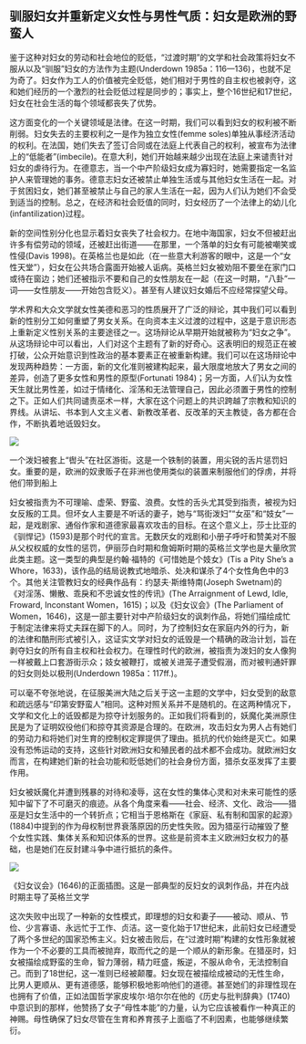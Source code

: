  

## 驯服妇女并重新定义女性与男性气质：妇女是欧洲的野蛮人

鉴于这种对妇女的劳动和社会地位的贬低，“过渡时期”的文学和社会政策将妇女不服从以及“驯服”妇女的方法作为主题(Underdown 1985a：116—136)![见Underdown (1985a), “The Taming of the Scold: The Enforcement of Patriarchal Authority in Early Modern England”in Anthony Fletcher and John Stevenson (1985), 116–136；Mendelson and Crawford (1998), 69–71。](data:image/gif;base64,iVBORw0KGgoAAAANSUhEUgAAAAEAAAABCAYAAAAfFcSJAAAADUlEQVQImWNgYGBgAAAABQABh6FO1AAAAABJRU5ErkJggg==)，也就不足为奇了。妇女作为工人的价值被完全贬低，她们相对于男性的自主权也被剥夺，这和她们经历的一个激烈的社会贬低过程是同步的；事实上，整个16世纪和17世纪，妇女在社会生活的每个领域都丧失了优势。

这方面变化的一个关键领域是法律。在这一时期，我们可以看到妇女的权利被不断削弱。![关于16世纪和17世纪欧洲妇女权利的丧失，见其中之一的梅里·威斯纳(1993)，她写道：罗马法的传播在很大程度上对近代早期妇女的民事法律地位产生了负面影响。这既是因为法学家选择从罗马法中采纳对妇女的看法，也是因为罗马法使得现有法律的执行更严格了。（第33页）](data:image/gif;base64,iVBORw0KGgoAAAANSUhEUgAAAAEAAAABCAYAAAAfFcSJAAAADUlEQVQImWNgYGBgAAAABQABh6FO1AAAAABJRU5ErkJggg==)妇女失去的主要权利之一是作为独立女性(femme soles)单独从事经济活动的权利。在法国，她们失去了签订合同或在法庭上代表自己的权利，被宣布为法律上的“低能者”(imbecile)。在意大利，她们开始越来越少出现在法庭上来谴责针对妇女的虐待行为。在德意志，当一个中产阶级妇女成为寡妇时，她需要指定一名监护人来管理她的事务。德意志妇女还被禁止单独生活或与其他妇女生活在一起。对于贫困妇女，她们甚至被禁止与自己的家人生活在一起，因为人们认为她们不会受到适当的控制。总之，在经济和社会贬值的同时，妇女经历了一个法律上的幼儿化(infantilization)过程。

新的空间性别分化也显示着妇女丧失了社会权力。在地中海国家，妇女不但被赶出许多有偿劳动的领域，还被赶出街道——在那里，一个落单的妇女有可能被嘲笑或性侵(Davis 1998)。在英格兰也是如此（在一些意大利游客的眼中，这是一个“女性天堂”），妇女在公共场合露面开始被人诟病。英格兰妇女被劝阻不要坐在家门口或待在窗边；她们还被指示不要和自己的女性朋友在一起（在这一时期，“八卦”一词——女性朋友——开始包含贬义）。甚至有人建议妇女婚后不应经常探望父母。

学术界和大众文学就女性美德和恶习的性质展开了广泛的辩论，其中我们可以看到新的性别分工如何重塑了男女关系。在向资本主义过渡的过程中，这是于意识形态上重新定义性别关系的主要途径之一。这场辩论从早期开始就被称为“妇女之争”。从这场辩论中可以看出，人们对这个主题有了新的好奇心。这表明旧的规范正在被打破，公众开始意识到性政治的基本要素正在被重新构建。我们可以在这场辩论中发现两种趋势：一方面，新的文化准则被建构起来，最大限度地放大了男女之间的差异，创造了更多女性和男性的原型(Fortunati 1984)；另一方面，人们认为女性天生就比男性差，如过于情绪化、淫荡和无法管理自己，因此必须置于男性的控制之下。正如人们共同谴责巫术一样，大家在这个问题上的共识跨越了宗教和知识的界线。从讲坛、书本到人文主义者、新教改革者、反改革的天主教徒，各方都在合作，不断执着地诋毁妇女。

![](epub/凯列班与女巫%20妇女、身体与原始积累%20([意]西尔维娅·费代里奇)%20(Z-Library)/images/9cdea8e9f78f60579f07e48576bf59cb.jpeg)

一个泼妇被套上“辔头”在社区游街。这是一个铁制的装置，用尖锐的舌片惩罚妇女。重要的是，欧洲的奴隶贩子在非洲也使用类似的装置来制服他们的俘虏，并将他们带到船上

妇女被指责为不可理喻、虚荣、野蛮、浪费。女性的舌头尤其受到指责，被视为妇女反叛的工具。但坏女人主要是不听话的妻子，她与“骂街泼妇”“女巫”和“妓女”一起，是戏剧家、通俗作家和道德家最喜欢攻击的目标。在这个意义上，莎士比亚的《驯悍记》(1593)是那个时代的宣言。无数厌女的戏剧和小册子呼吁和赞美对不服从父权权威的女性的惩罚，伊丽莎白时期和詹姆斯时期的英格兰文学也是大量欣赏此类主题。这一类型的典型是约翰·福特的《可惜她是个妓女》(Tis a Pity She’s a Whore，1633)，该作品的结局说教式地暗杀、处决和谋杀了4个女性角色中的3个。其他关注管教妇女的经典作品有：约瑟夫·斯维特南(Joseph Swetnam)的《对淫荡、懒散、乖戾和不忠诚女性的传讯》(The Arraignment of Lewd, Idle, Froward, Inconstant Women，1615)；以及《妇女议会》(The Parliament of Women，1646)，这是一部主要针对中产阶级妇女的讽刺作品，将她们描绘成忙于制定法律来将丈夫踩在脚下的人。![除了戏剧和小册子，还有这一时期的法庭记录，昂德当的结论是：“在1560年至1640年之间……这些记录披露了统治者对妇女——父权制的一种明显威胁——给予的密切关注。妇女骂街和与邻居争吵，单身妇女拒绝服役，妻子支配或殴打丈夫：所有这些控告似乎都比之前或之后的时期更经常出现。人们不会没有注意到，这一时期的巫术指控也达到了顶峰。”(1985a：119)](data:image/gif;base64,iVBORw0KGgoAAAANSUhEUgAAAAEAAAABCAYAAAAfFcSJAAAADUlEQVQImWNgYGBgAAAABQABh6FO1AAAAABJRU5ErkJggg==)同时，为了控制妇女在家庭内外的行为，新的法律和酷刑形式被引入，这证实文学对妇女的诋毁是一个精确的政治计划，旨在剥夺妇女的所有自主权和社会权力。在理性时代的欧洲，被指责为泼妇的女人像狗一样被戴上口套游街示众；妓女被鞭打，或被关进笼子遭受假溺，而对被判通奸罪的妇女则处以极刑(Underdown 1985a：117ff.)。

可以毫不夸张地说，在征服美洲大陆之后关于这一主题的文学中，妇女受到的敌意和疏远感与“印第安野蛮人”相同。这种对照关系并不是随机的。在这两种情况下，文学和文化上的诋毁都是为掠夺计划服务的。正如我们将看到的，妖魔化美洲原住民是为了证明奴役他们和掠夺其资源是合理的。在欧洲，攻击妇女为男人占有她们的劳动力和将她们对生育的控制权定罪提供了理由。抵抗的代价始终是灭亡。如果没有恐怖运动的支持，这些针对欧洲妇女和殖民者的战术都不会成功。就欧洲妇女而言，在构建她们新的社会功能和贬低她们的社会身份方面，猎杀女巫发挥了主要作用。

妇女被妖魔化并遭到残暴的对待和凌辱，这在女性的集体心灵和对未来可能性的感知中留下了不可磨灭的痕迹。从各个角度来看——社会、经济、文化、政治——猎巫是妇女生活中的一个转折点；它相当于恩格斯在《家庭、私有制和国家的起源》(1884)中提到的作为母权制世界衰落原因的历史性失败。因为猎巫行动摧毁了整个女性实践、集体关系和知识体系的世界。这些是前资本主义欧洲妇女权力的基础，也是她们在反封建斗争中进行抵抗的条件。

![](epub/凯列班与女巫%20妇女、身体与原始积累%20([意]西尔维娅·费代里奇)%20(Z-Library)/images/82319cc452b84ea29e92f432ba1d0f6c.jpeg)

《妇女议会》(1646)的正面插图。这是一部典型的反妇女的讽刺作品，并在内战时期主导了英格兰文学

这次失败中出现了一种新的女性模式，即理想的妇女和妻子——被动、顺从、节俭、少言寡语、永远忙于工作、贞洁。这一变化始于17世纪末，此前妇女已经遭受了两个多世纪的国家恐怖主义。妇女被击败后，在“过渡时期”构建的女性形象就被作为一个不必要的工具而被抛弃，取而代之的是一个顺从的新形象。在猎巫时，妇女被描绘成野蛮的生命，智力薄弱，精力旺盛，叛逆，不服从命令，无法控制自己。而到了18世纪，这一准则已经被颠覆。妇女现在被描绘成被动的无性生命，比男人更顺从、更有道德感，能够积极地影响他们的道德。甚至她们的非理性现在也拥有了价值，正如法国哲学家皮埃尔·培尔尔在他的《历史与批判辞典》(1740)中意识到的那样，他赞扬了女子“母性本能”的力量，认为它应该被看作一种真正的神赐。母性确保了妇女尽管在生育和养育孩子上面临了不利因素，也能够继续繁衍。
